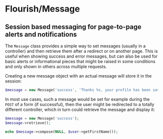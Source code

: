 # Flourish/Message
## Session based messaging for page-to-page alerts and notifications

The `Message` class provides a simple way to set messages (usually in a controller) and then retrieve them after a redirect or on another page.  This is useful when showing success and error messages, but can also be used for basic alerts or informational pieces that might be raised in some conditions and only shown in others across multiple requests.

Creating a new message object with an actual message will store it in the session:

```php
$message = new Message('success', 'Thanks %s, your profile has been saved!');
```

In most use cases, such a message would be set for example during the `POST` of a form (if successful), then the user might be redirected to a totally different controller, which in turn could retrieve the message and display it:

```php
$message = new Message('success');
$message->retrieve();

echo $message->compose(NULL, $user->getFirstName());
```
